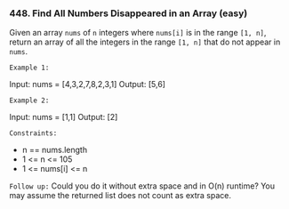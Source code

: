 ### 448. Find All Numbers Disappeared in an Array (easy)

Given an array `nums` of `n` integers where `nums[i]` is in the range `[1, n]`, return an array of all the integers in the range `[1, n]` that do not appear in `nums`.

`Example 1:`

Input: nums = [4,3,2,7,8,2,3,1]
Output: [5,6]

`Example 2:`

Input: nums = [1,1]
Output: [2]

`Constraints:`

- n == nums.length
- 1 <= n <= 105
- 1 <= nums[i] <= n

`Follow up:` Could you do it without extra space and in O(n) runtime? You may assume the returned list does not count as extra space.
